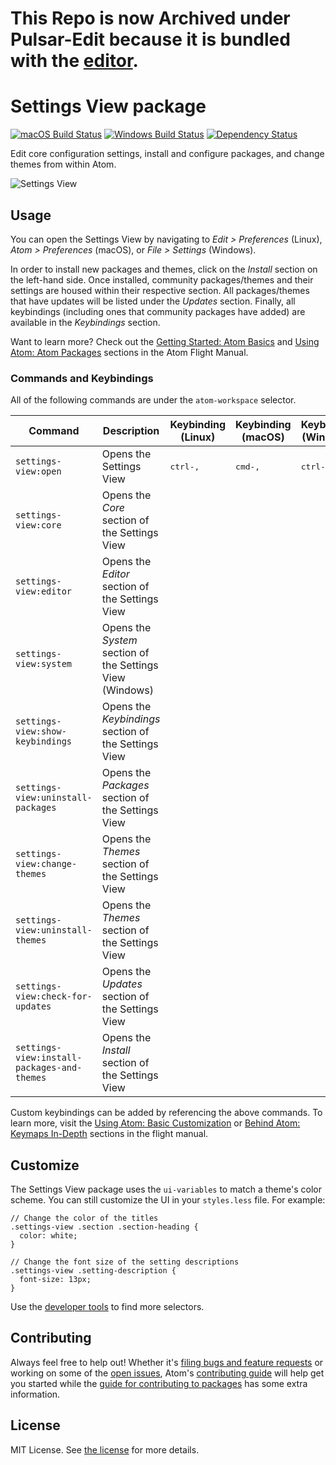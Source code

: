 # This Repo is now Archived under Pulsar-Edit because it is bundled with the [editor](https://github.com/pulsar-edit/pulsar/tree/master/packages#core-packages).

# Settings View package
[![macOS Build Status](https://travis-ci.org/atom/settings-view.svg?branch=master)](https://travis-ci.org/atom/settings-view) [![Windows Build Status](https://ci.appveyor.com/api/projects/status/hatgxg6k2g3grafq/branch/master?svg=true)](https://ci.appveyor.com/project/Atom/settings-view/branch/master) [![Dependency Status](https://david-dm.org/atom/settings-view.svg)](https://david-dm.org/atom/settings-view)

Edit core configuration settings, install and configure packages, and change themes from within Atom.

![Settings View](https://cloud.githubusercontent.com/assets/118951/16886698/b0ca5fae-4a8a-11e6-8afc-2c03fda4618c.PNG)

## Usage
You can open the Settings View by navigating to _Edit > Preferences_ (Linux), _Atom > Preferences_ (macOS), or _File > Settings_ (Windows).

In order to install new packages and themes, click on the _Install_ section on the left-hand side.
Once installed, community packages/themes and their settings are housed within their respective section.
All packages/themes that have updates will be listed under the _Updates_ section. Finally, all keybindings (including ones that community packages have added) are available in the _Keybindings_ section.

Want to learn more? Check out the [Getting Started: Atom Basics](http://flight-manual.atom.io/getting-started/sections/atom-basics/#settings-and-preferences) and [Using Atom: Atom Packages](http://flight-manual.atom.io/using-atom/sections/atom-packages) sections in the Atom Flight Manual.

### Commands and Keybindings
All of the following commands are under the `atom-workspace` selector.

|Command|Description|Keybinding (Linux)|Keybinding (macOS)|Keybinding (Windows)|
|-------|-----------|------------------|-----------------|--------------------|
|`settings-view:open`|Opens the Settings View|<kbd>ctrl-,</kbd>|<kbd>cmd-,</kbd>|<kbd>ctrl-,</kbd>|
|`settings-view:core`|Opens the _Core_ section of the Settings View|
|`settings-view:editor`|Opens the _Editor_ section of the Settings View|
|`settings-view:system`|Opens the _System_ section of the Settings View (Windows)|
|`settings-view:show-keybindings`|Opens the _Keybindings_ section of the Settings View|
|`settings-view:uninstall-packages`|Opens the _Packages_ section of the Settings View|
|`settings-view:change-themes`|Opens the _Themes_ section of the Settings View|
|`settings-view:uninstall-themes`|Opens the _Themes_ section of the Settings View|
|`settings-view:check-for-updates`|Opens the _Updates_ section of the Settings View|
|`settings-view:install-packages-and-themes`|Opens the _Install_ section of the Settings View|
Custom keybindings can be added by referencing the above commands.  To learn more, visit the [Using Atom: Basic Customization](http://flight-manual.atom.io/using-atom/sections/basic-customization/#customizing-keybindings) or [Behind Atom: Keymaps In-Depth](http://flight-manual.atom.io/behind-atom/sections/keymaps-in-depth) sections in the flight manual.

## Customize
The Settings View package uses the `ui-variables` to match a theme's color scheme. You can still customize the UI in your `styles.less` file. For example:

```less
// Change the color of the titles
.settings-view .section .section-heading {
  color: white;
}

// Change the font size of the setting descriptions
.settings-view .setting-description {
  font-size: 13px;
}
```

Use the [developer tools](http://flight-manual.atom.io/hacking-atom/sections/creating-a-theme/#developer-tools) to find more selectors.

## Contributing
Always feel free to help out!  Whether it's [filing bugs and feature requests](https://github.com/atom/settings-view/issues/new) or working on some of the [open issues](https://github.com/atom/settings-view/issues), Atom's [contributing guide](https://github.com/atom/atom/blob/master/CONTRIBUTING.md) will help get you started while the [guide for contributing to packages](https://github.com/atom/atom/blob/master/docs/contributing-to-packages.md) has some extra information.

## License
MIT License.  See [the license](LICENSE.md) for more details.
